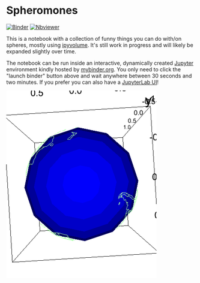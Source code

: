 # Spheromones

[![Binder](https://mybinder.org/badge_logo.svg)](http://mybinder.org/v2/gh/deeplook/spheromones/master?filepath=spheromones.ipynb)
[![Nbviewer](https://github.com/jupyter/design/blob/master/logos/Badges/nbviewer_badge.svg)](http://nbviewer.jupyter.org/github/deeplook/spheromones/tree/master/)

This is a notebook with a collection of funny things you can do with/on spheres, mostly using [ipyvolume](https://github.com/maartenbreddels/ipyvolume/). It's still work in progress and will likely be expanded slightly over time.

The notebook can be run inside an interactive, dynamically created [Jupyter](https://jupyter.org) environment kindly hosted by [mybinder.org](mybinder.org). You only need to click the "launch binder" button above and wait anywhere between 30 seconds and two minutes. If you prefer you can also have a [JupyterLab UI](https://mybinder.org/v2/gh/deeplook/spheromones/master?urlpath=lab)!

![Alt Text](https://github.com/deeplook/spheromones/blob/master/globe.gif)
